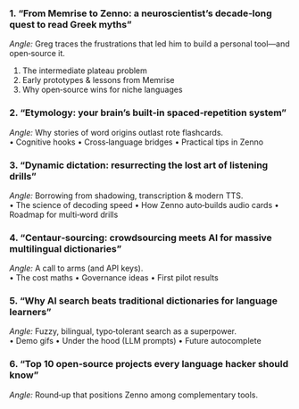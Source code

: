 <!-- Each title followed by a 1‑sentence angle + 3‑bullet outline -->
### 1. “From Memrise to Zenno: a neuroscientist’s decade‑long quest to read Greek myths”
*Angle:* Greg traces the frustrations that led him to build a personal tool—and open‑source it.  
1. The intermediate plateau problem  
2. Early prototypes & lessons from Memrise  
3. Why open‑source wins for niche languages

### 2. “Etymology: your brain’s built‑in spaced‑repetition system”
*Angle:* Why stories of word origins outlast rote flashcards.  
• Cognitive hooks • Cross‑language bridges • Practical tips in Zenno

### 3. “Dynamic dictation: resurrecting the lost art of listening drills”
*Angle:* Borrowing from shadowing, transcription & modern TTS.  
• The science of decoding speed • How Zenno auto‑builds audio cards • Roadmap for multi‑word drills

### 4. “Centaur‑sourcing: crowdsourcing meets AI for massive multilingual dictionaries”
*Angle:* A call to arms (and API keys).  
• The cost maths • Governance ideas • First pilot results

### 5. “Why AI search beats traditional dictionaries for language learners”
*Angle:* Fuzzy, bilingual, typo‑tolerant search as a superpower.  
• Demo gifs • Under the hood (LLM prompts) • Future autocomplete

### 6. “Top 10 open‑source projects every language hacker should know”
*Angle:* Round‑up that positions Zenno among complementary tools.


